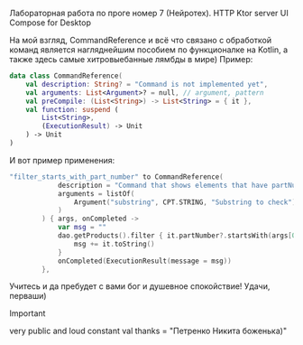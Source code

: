 Лабораторная работа по проге номер 7 (Нейротех).
HTTP Ktor server
UI Compose for Desktop

На мой взгляд, CommandReference и всё что связано с обработкой команд является нагляднейшим пособием по функционалке на Kotlin, а также здесь самые хитровыебанные лямбды в мире)
Пример: 
```kotlin
data class CommandReference(
    val description: String? = "Command is not implemented yet",
    val arguments: List<Argument>? = null, // argument, pattern
    val preCompile: (List<String>) -> List<String> = { it },
    val function: suspend (
        List<String>,
        (ExecutionResult) -> Unit
    ) -> Unit
)
```
И вот пример применения:
```kotlin
"filter_starts_with_part_number" to CommandReference(
            description = "Command that shows elements that have partNumber that starts with specified substring",
            arguments = listOf(
                Argument("substring", CPT.STRING, "Substring to check")
            )
        ) { args, onCompleted ->
            var msg = ""
            dao.getProducts().filter { it.partNumber?.startsWith(args[0]) == true }.forEach {
                msg += it.toString()
            }
            onCompleted(ExecutionResult(message = msg))
        },
```
Учитесь и да пребудет с вами бог и душевное спокойствие!
Удачи, перваши)

> [!IMPORTANT]
> very public and loud constant val thanks = "Петренко Никита боженька)"
